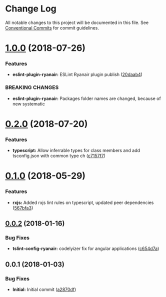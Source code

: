 # Change Log

All notable changes to this project will be documented in this file.
See [Conventional Commits](https://conventionalcommits.org) for commit guidelines.

<a name="1.0.0"></a>
# [1.0.0](https://github.com/ryanair/linters/compare/tslint-config-ryanair@0.2.0...tslint-config-ryanair@1.0.0) (2018-07-26)


### Features

* **eslint-plugin-ryanair:** ESLint Ryanair plugin publish ([20daab4](https://github.com/ryanair/linters/commit/20daab4))


### BREAKING CHANGES

* **eslint-plugin-ryanair:** Packages folder names are changed, because of new systematic




<a name="0.2.0"></a>
# [0.2.0](https://github.com/ryanair/linters/compare/tslint-config-ryanair@0.1.0...tslint-config-ryanair@0.2.0) (2018-07-20)


### Features

* **typescript:** Allow inferrable types for class members and add tsconfig.json with common type ch ([c7157f7](https://github.com/ryanair/linters/commit/c7157f7))




<a name="0.1.0"></a>
# [0.1.0](https://github.com/ryanair/linters/compare/tslint-config-ryanair@0.0.2...tslint-config-ryanair@0.1.0) (2018-05-29)


### Features

* **rxjs:** Added rxjs lint rules on typescript, updated peer dependencies ([567bfa3](https://github.com/ryanair/linters/commit/567bfa3))




<a name="0.0.2"></a>
## [0.0.2](https://github.com/ryanair/linters/compare/tslint-config-ryanair@0.0.1...tslint-config-ryanair@0.0.2) (2018-01-16)


### Bug Fixes

* **tslint-config-ryanair:** codelyizer fix for angular applications ([c654d7a](https://github.com/ryanair/linters/commit/c654d7a))




<a name="0.0.1"></a>
## 0.0.1 (2018-01-03)


### Bug Fixes

* **Initial:** Initial commit ([a2870df](https://github.com/ryanair/linters/commit/a2870df))
